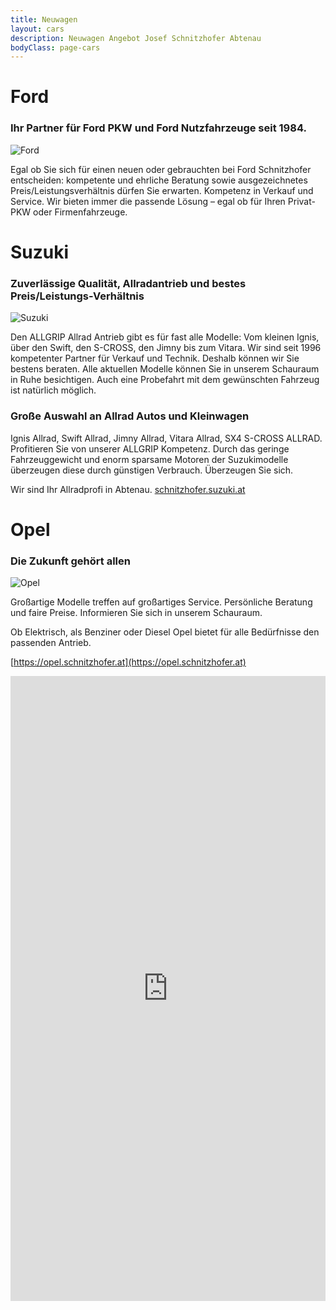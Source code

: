 ```yaml
---
title: Neuwagen
layout: cars
description: Neuwagen Angebot Josef Schnitzhofer Abtenau
bodyClass: page-cars
---
```


# Ford
### Ihr Partner für Ford PKW und Ford Nutzfahrzeuge seit 1984.

<img src="{{ 'images/photos/ford.jpg' | relative_url }}" alt="Ford"/>

Egal ob Sie sich für einen neuen oder gebrauchten bei Ford Schnitzhofer entscheiden: kompetente und ehrliche Beratung sowie ausgezeichnetes Preis/Leistungsverhältnis dürfen Sie erwarten. Kompetenz in Verkauf und Service. Wir bieten immer die passende Lösung – egal ob für Ihren Privat-PKW oder Firmenfahrzeuge.

# Suzuki
### Zuverlässige Qualität, Allradantrieb und bestes Preis/Leistungs-Verhältnis

<img src="{{ 'images/photos/suzuki.jpg' | relative_url }}" alt="Suzuki"/>

Den ALLGRIP Allrad Antrieb gibt es für fast alle Modelle: Vom kleinen Ignis, über den Swift, den S-CROSS, den Jimny bis zum Vitara. Wir sind seit 1996 kompetenter Partner für Verkauf und Technik. Deshalb können wir Sie bestens beraten. Alle aktuellen Modelle können Sie in unserem Schauraum in Ruhe besichtigen. Auch eine Probefahrt mit dem gewünschten Fahrzeug ist natürlich möglich.

### Große Auswahl an Allrad Autos und Kleinwagen

Ignis Allrad, Swift Allrad, Jimny Allrad, Vitara Allrad, SX4 S-CROSS ALLRAD. Profitieren Sie von unserer ALLGRIP Kompetenz. Durch das geringe Fahrzeuggewicht und enorm sparsame Motoren der Suzukimodelle überzeugen diese durch günstigen Verbrauch. Überzeugen Sie sich.

Wir sind Ihr Allradprofi in Abtenau.
[schnitzhofer.suzuki.at](https://schnitzhofer.suzuki.at)

# Opel
### Die Zukunft gehört allen

<img src="{{ 'images/photos/opel.jpg' | relative_url }}" alt="Opel"/>

Großartige Modelle treffen auf großartiges Service. Persönliche Beratung und faire Preise. Informieren Sie sich in unserem Schauraum.

Ob Elektrisch, als Benziner oder Diesel Opel bietet für alle Bedürfnisse den passenden Antrieb.

[https://opel.schnitzhofer.at](https://opel.schnitzhofer.at)

<iframe src="https://fahrzeuge.schnitzhofer.at/auto-suchen/?navset=&search%5Bbrand%5D=&search%5Bmodel%5D=&search%5Bcar-type%5D=neu&search%5Bsegment-type%5D=&search%5Bdisplay_price%5D%5Bmin%5D=500&search%5Bdisplay_price%5D%5Bmax%5D=150000&search%5Bmileage%5D%5Bmin%5D=0&search%5Bmileage%5D%5Bmax%5D=300000&search%5Bq%5D=&search%5Blocation_since%5D%5Bmax%5D=&search%5Bdisplay_as_top%5D=&search%5Border_by%5D=title%7CASC&search%5Bpage_size%5D=12&search%5Baction%5D=searchSend&template="
  width="100%"
  height="1000px;"
  name="Gebrauchtwagen"
  style="border: none; overflow-y: gone;">
  <p>Ihr Browser kann leider keine eingebetteten Frames anzeigen:
  Sie können die eingebettete Seite über den folgenden Verweis aufrufen:
  <a href="fahrzeuge.schnitzhofer.at">SELFHTML</a>
  </p>
</iframe>

